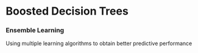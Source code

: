 # Boosted Decision Trees

### Ensemble Learning
Using multiple learning algorithms to obtain better predictive performance
